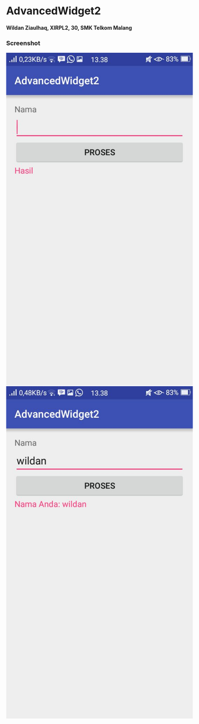 # AdvancedWidget2

#### Wildan Ziaulhaq, XIRPL2, 30, SMK Telkom Malang

### Screenshot
![Screenshot ke-1](https://raw.githubusercontent.com/WildanZq/WidgetLanjutan2/master/modul9-3.jpg)
![Screenshot ke-2](https://raw.githubusercontent.com/WildanZq/WidgetLanjutan2/master/modul9-4.jpg)
